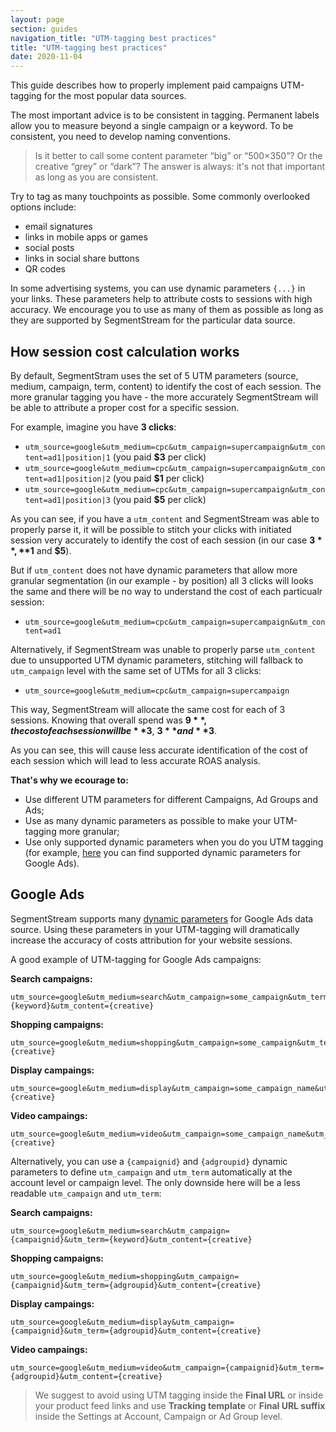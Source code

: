 ```yaml
---
layout: page
section: guides
navigation_title: "UTM-tagging best practices"
title: "UTM-tagging best practices"
date: 2020-11-04
---
```


This guide describes how to properly implement paid campaigns UTM-tagging for the most popular data sources.

The most important advice is to be consistent in tagging. Permanent labels allow you to measure beyond a single campaign or a keyword. To be consistent, you need to develop naming conventions.

> Is it better to call some content parameter “big” or “500×350”? Or the creative “grey” or “dark”? The answer is always: it's not that important as long as you are consistent.

Try to tag as many touchpoints as possible. Some commonly overlooked options include:

- email signatures
- links in mobile apps or games
- social posts
- links in social share buttons
- QR codes

In some advertising systems, you can use dynamic parameters  `{...}` in your links. These parameters help to attribute costs to sessions with high accuracy. We encourage you to use as many of them as possible as long as they are supported by SegmentStream for the particular data source.

## How session cost calculation works

By default, SegmentStram uses the set of 5 UTM parameters (source, medium, campaign, term, content) to identify the cost of each session. The more granular tagging you have - the more accurately SegmentStream will be able to attribute a proper cost for a specific session.

For example, imagine you have **3 clicks**:

* `utm_source=google&utm_medium=cpc&utm_campaign=supercampaign&utm_content=ad1|position|1` (you paid **$3** per click)
* `utm_source=google&utm_medium=cpc&utm_campaign=supercampaign&utm_content=ad1|position|2` (you paid **$1** per click)
* `utm_source=google&utm_medium=cpc&utm_campaign=supercampaign&utm_content=ad1|position|3` (you paid **$5** per click)

As you can see, if you have a `utm_content` and SegmentStream was able to properly parse it, it will be possible to stitch your clicks with initiated session very accurately to identify the cost of each session (in our case **$3**, **$1** and **$5**).

But if `utm_content` does not have dynamic parameters that allow more granular segmentation (in our example - by position) all 3 clicks will looks the same and there will be no way to understand the cost of each particualr session:

* `utm_source=google&utm_medium=cpc&utm_campaign=supercampaign&utm_content=ad1`

Alternatively, if SegmentStream was unable to properly parse `utm_content` due to unsupported UTM dynamic parameters, stitching will fallback to `utm_campaign` level with the same set of UTMs for all 3 clicks:

* `utm_source=google&utm_medium=cpc&utm_campaign=supercampaign`

This way, SegmentStream will allocate the same cost for each of 3 sessions. Knowing that overall spend was **$9**, the cost of each session will be **$3**, **$3** and **$3**.

As you can see, this will cause less accurate identification of the cost of each session which will lead to less accurate ROAS analysis.

**That's why we ecourage to:**
  
* Use different UTM parameters for different Campaigns, Ad Groups and Ads;
* Use as many dynamic parameters as possible to make your UTM-tagging more granular;
* Use only supported dynamic parameters when you do you UTM tagging (for example, [here](/datasources/google-ads#supported-dynamic-url-parameters) you can find supported dynamic parameters for Google Ads).

## Google Ads

SegmentStream supports many [dynamic parameters](/datasources/google-ads#supported-dynamic-url-parameters) for Google Ads data source. Using these parameters in your UTM-tagging will dramatically increase the accuracy of costs attribution for your website sessions.

A good example of UTM-tagging for Google Ads campaigns:

**Search campaigns:**
```
utm_source=google&utm_medium=search&utm_campaign=some_campaign&utm_term={keyword}&utm_content={creative}
```
**Shopping campaigns:**
```
utm_source=google&utm_medium=shopping&utm_campaign=some_campaign&utm_term=some_adgroup_name&utm_content={creative}
```
**Display campaings:**
```
utm_source=google&utm_medium=display&utm_campaign=some_campaign_name&utm_term=some_adgroup_name&utm_content={creative}
```
**Video campaings:**
```
utm_source=google&utm_medium=video&utm_campaign=some_campaign_name&utm_term=some_adgroup_name&utm_content={creative}
```

Alternatively, you can use a `{campaignid}` and `{adgroupid}` dynamic parameters to define `utm_campaign` and `utm_term` automatically at the account level or campaign level. The only downside here will be a less readable `utm_campaign` and `utm_term`:

**Search campaigns:**
```
utm_source=google&utm_medium=search&utm_campaign={campaignid}&utm_term={keyword}&utm_content={creative}
```
**Shopping campaigns:**
```
utm_source=google&utm_medium=shopping&utm_campaign={campaignid}&utm_term={adgroupid}&utm_content={creative}
```
**Display campaings:**
```
utm_source=google&utm_medium=display&utm_campaign={campaignid}&utm_term={adgroupid}&utm_content={creative}
```
**Video campaings:**
```
utm_source=google&utm_medium=video&utm_campaign={campaignid}&utm_term={adgroupid}&utm_content={creative}
```

> We suggest to avoid using UTM tagging inside the **Final URL** or inside your product feed links and use **Tracking template** or **Final URL suffix** inside the Settings at Account, Campaign or Ad Group level.
